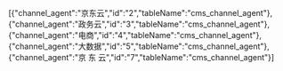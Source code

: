 [{"channel_agent":"京东云","id":"2","tableName":"cms_channel_agent"},{"channel_agent":"政务云","id":"3","tableName":"cms_channel_agent"},{"channel_agent":"电商","id":"4","tableName":"cms_channel_agent"},{"channel_agent":"大数据","id":"5","tableName":"cms_channel_agent"},{"channel_agent":"京  东  云","id":"7","tableName":"cms_channel_agent"}]